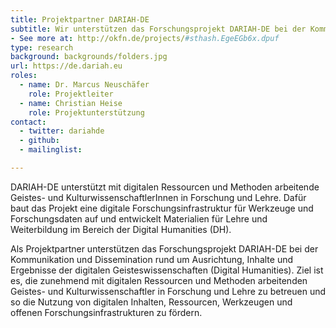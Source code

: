 ```yaml
---
title: Projektpartner DARIAH-DE
subtitle: Wir unterstützen das Forschungsprojekt DARIAH-DE bei der Kommunikation und Dissemination rund um Ausrichtung, Inhalte und Ergebnisse der digitalen Geisteswissenschaften (Digital Humanities).
- See more at: http://okfn.de/projects/#sthash.EgeEGb6x.dpuf
type: research
background: backgrounds/folders.jpg
url: https://de.dariah.eu
roles:
  - name: Dr. Marcus Neuschäfer
    role: Projektleiter
  - name: Christian Heise
    role: Projektunterstützung
contact:
  - twitter: dariahde
  - github: 
  - mailinglist: 

---
```


DARIAH-DE unterstützt mit digitalen Ressourcen und Methoden arbeitende Geistes- und KulturwissenschaftlerInnen in Forschung und Lehre. Dafür baut das Projekt eine digitale Forschungsinfrastruktur für Werkzeuge und Forschungsdaten auf und entwickelt Materialien für Lehre und Weiterbildung im Bereich der Digital Humanities (DH).

Als Projektpartner unterstützen das Forschungsprojekt DARIAH-DE bei der Kommunikation und Dissemination rund um Ausrichtung, Inhalte und Ergebnisse der digitalen Geisteswissenschaften (Digital Humanities). Ziel ist es, die zunehmend mit digitalen Ressourcen und Methoden arbeitenden Geistes- und Kulturwissenschaftler in Forschung und Lehre zu betreuen und so die Nutzung von digitalen Inhalten, Ressourcen, Werkzeugen und offenen Forschungsinfrastrukturen zu fördern.

